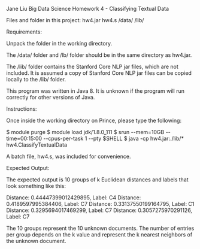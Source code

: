 Jane Liu
Big Data Science Homework 4 - Classifying Textual Data


Files and folder in this project:
hw4.jar
hw4.s
/data/
/lib/


Requirements:

Unpack the folder in the working directory.

The /data/ folder and /lb/ folder should be in the same directory as hw4.jar.

The /lib/ folder contains the Stanford Core NLP jar files, which are not included. It is assumed a copy of Stanford Core NLP jar files can be copied locally to the /lib/ folder.

This program was written in Java 8. It is unknown if the program will run correctly for other versions of Java.


Instructions:

Once inside the working directory on Prince, please type the following:

$ module purge
$ module load jdk/1.8.0_111
$ srun --mem=10GB --time=00:15:00 --cpus-per-task 1 --pty $SHELL
$ java -cp hw4.jar:./lib/* hw4.ClassifyTextualData

A batch file, hw4.s, was included for convenience.


Expected Output:

The expected output is 10 groups of k Euclidean distances and labels that look something like this:

Distance: 0.44447399012429895, Label: C4
Distance: 0.4189597995384406, Label: C7
Distance: 0.33137550199164795, Label: C1
Distance: 0.3295694017469299, Label: C7
Distance: 0.3057275970291126, Label: C7

The 10 groups represent the 10 unknown documents. The number of entries per group depends on the k value and represent the k nearest neighbors of the unknown document.


